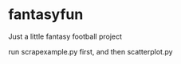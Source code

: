 # fantasyfun
Just a little fantasy football project

run scrapexample.py first, and then scatterplot.py 

